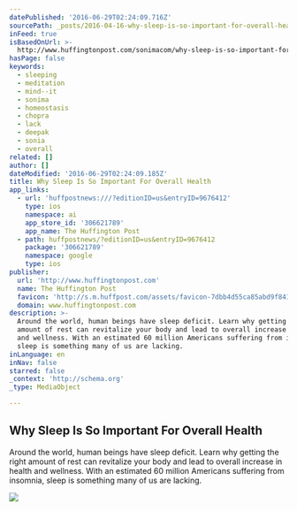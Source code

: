 ```yaml
---
datePublished: '2016-06-29T02:24:09.716Z'
sourcePath: _posts/2016-04-16-why-sleep-is-so-important-for-overall-health.md
inFeed: true
isBasedOnUrl: >-
  http://www.huffingtonpost.com/sonimacom/why-sleep-is-so-important-for-overall-health_b_9676412.html?utm_hp_ref=healthy-living
hasPage: false
keywords:
  - sleeping
  - meditation
  - mind--it
  - sonima
  - homeostasis
  - chopra
  - lack
  - deepak
  - sonia
  - overall
related: []
author: []
dateModified: '2016-06-29T02:24:09.185Z'
title: Why Sleep Is So Important For Overall Health
app_links:
  - url: 'huffpostnews:///?editionID=us&entryID=9676412'
    type: ios
    namespace: ai
    app_store_id: '306621789'
    app_name: The Huffington Post
  - path: huffpostnews/?editionID=us&entryID=9676412
    package: '306621789'
    namespace: google
    type: ios
publisher:
  url: 'http://www.huffingtonpost.com'
  name: The Huffington Post
  favicon: 'http://s.m.huffpost.com/assets/favicon-7dbb4d55ca85abd9f84197a1c3525e38.ico'
  domain: www.huffingtonpost.com
description: >-
  Around the world, human beings have sleep deficit. Learn why getting the right
  amount of rest can revitalize your body and lead to overall increase in health
  and wellness. With an estimated 60 million Americans suffering from insomnia,
  sleep is something many of us are lacking.
inLanguage: en
inNav: false
starred: false
_context: 'http://schema.org'
_type: MediaObject

---
```

<article style=""><h1>Why Sleep Is So Important For Overall Health</h1><p>Around the world, human beings have sleep deficit. Learn why getting the right amount of rest can revitalize your body and lead to overall increase in health and wellness. With an estimated 60 million Americans suffering from insomnia, sleep is something many of us are lacking.</p><img src="http://i.huffpost.com/gen/1461197/images/o-DACHSHUND-facebook.jpg" /></article>